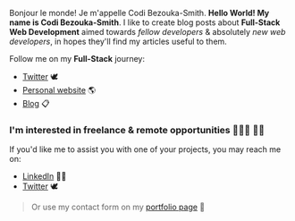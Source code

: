 Bonjour le monde! Je m'appelle Codi Bezouka-Smith. **Hello World! My name is Codi Bezouka-Smith**. I like to create blog posts about **Full-Stack Web Development** aimed towards *fellow developers* & absolutely *new web developers*, in hopes they'll find my articles useful to them.

Follow me on my **Full-Stack** journey:
- [Twitter](https://twitter.com/codibez)  🕊
- [Personal website](https://codibez.dev)  🌎
- [Blog](https://codibez.dev)  📋

### I'm interested in freelance & remote opportunities 👨🏼‍💻 👋🏼 
If you'd like me to assist you with one of your projects, you may reach me on:
- [LinkedIn](https://gitihub.com/codibez) 🧞‍♂️
- [Twitter](https://twitter.com/codibez) 🕊

> Or use my contact form on my [portfolio page]()  💼

<!--
**codibez/codibez** is a ✨ _special_ ✨ repository because its `README.md` (this file) appears on your GitHub profile.

Here are some ideas to get you started:

- 🔭 I’m currently working on ...
- 🌱 I’m currently learning ...
- 👯 I’m looking to collaborate on ...
- 🤔 I’m looking for help with ...
- 💬 Ask me about ...
- 📫 How to reach me: ...
- 😄 Pronouns: ...
- ⚡ Fun fact: ...
-->
